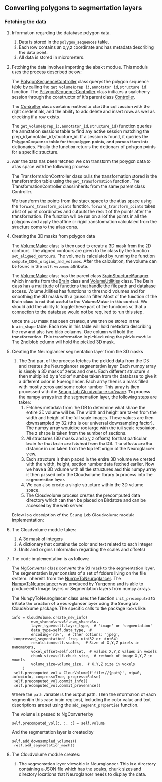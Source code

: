 ## Converting polygons to segmentation layers
### Fetching the data
1. Information regarding the database polygon data.
    1. Data is stored in the `polygon_sequences` table.
    1. Each row contains an x,y,z coordinate and has metadata describing the data point.
    1. All data is stored in micrometers.
1. Fetching the data involves importing the abakit module. This module uses the process described below:

    The [PolygonSequenceController](https://github.com/ActiveBrainAtlas2/abakit/blob/dev/src/abakit/lib/Controllers/PolygonSequenceController.py) class querys the polygon sequence table by calling the `get_volume(prep_id,annotator_id,structure_id)` function.  The [PolygonSequenceController](https://github.com/ActiveBrainAtlas2/abakit/blob/dev/src/abakit/lib/Controllers/PolygonSequenceController.py) class initiates a sqalchemy session through the constructor of it's parent class [Controller](https://github.com/ActiveBrainAtlas2/abakit/blob/dev/src/abakit/lib/Controllers/Controller.py).

    The [Controller](https://github.com/ActiveBrainAtlas2/abakit/blob/dev/src/abakit/lib/Controllers/Controller.py) class contains method to start the sql session with the right credentials, and the ability to add delete and insert rows as well as checking if a row exists.

    The `get_volume(prep_id,annotator_id,structure_id)` function queries the annotation sessions table to find any active session matching the prep_id,annotator_id,structure_id.  If a session is found, it queries the PolygonSequence table for the polygon points, and parses them into dictionaries.  Finally the function returns the dictionary of polygon points for a specific structure.

1. Ater the data has been fetched, we can transform the polygon data to atlas space with the following process:
   
    The [TransformationController](https://github.com/ActiveBrainAtlas2/abakit/blob/master/src/abakit/lib/Controllers/TransformationController.py) class pulls the transformation stored in the transforamtion table using the `get_transformation` function.  The TransformationController class inherits from the same parent class Controller.
    
    We transform the points from the stack space to the atlas space using the `forward_transform_points` function. `forward_transform_points` takes a list of point coordinates and outputs the result of the points after the transformation. The function will be run on all of the points in all the polygons and apply the affine or rigid transformation calculated from the structure coms to the atlas coms.

1. Creating the 3D masks from polygon data
 
     The [VolumeMaker](https://github.com/ActiveBrainAtlas2/abakit/blob/master/src/abakit/atlas/VolumeMaker.py) class is then used to create a 3D mask from the 2D contours.  The aligned contours are given to the class by the function `set_aligned_contours`.  The volume is calculated by running the function `compute_COMs_origins_and_volumes`.  After the calculation, the volume can be found in the `self.volumes` attribute.

     The [VolumeMaker](https://github.com/ActiveBrainAtlas2/abakit/blob/master/src/abakit/atlas/VolumeMaker.py) class has the parent class [BrainStructureManager](https://github.com/ActiveBrainAtlas2/abakit/blob/master/src/abakit/atlas/BrainStructureManager.py) which inherits from the [Brain](https://github.com/ActiveBrainAtlas2/abakit/blob/master/src/abakit/lib/Brain.py) class and [VolumeUtilities](https://github.com/ActiveBrainAtlas2/abakit/blob/master/src/abakit/atlas/VolumeUtilities.py) class.  The Brain class has a multitude of functions that handle the file path and database access. VolumeUtilities has functions to threshold volumes and for smoothing the 3D mask with a gaussian filter.  Most of the function of the Brain class is not that useful to the VolumeMaker in this context.  We should add the ability to toggle these part of the functions so that a connection to the database would not be required to run this step.

     Once the 3D mask has been created, it will then be stored in the `brain_shape` table. Each row in this table will hold metadata describing the row and also two blob columns. One column will hold the transformation. This transformation is pickled using the pickle module. The 2nd blob column will hold the pickled 3D mask. 

1. Creating the Neuroglancer segmentation layer from the 3D masks
    1. The 2nd part of the process fetches the pickled data from the DB and creates the Neuroglancer segmentation layer. Each numpy array is simply a 3D mask of zeros and ones. Each different structure is then multiplied by a 'color' number taken from the database to give it a different color in Nueroglancer. Each array then is a mask filled with mostly zeros and some color number. This array is then processed with the [Seung Lab Cloudvolume software](https://github.com/seung-lab/igneous). To process the numpy arrays into the segmentation layer, the following steps are taken:
        1. Fetches metadata from the DB to determine what shape the entire 3D volume will be. The width and height are taken from the width and height of the full scale images. These values are then downsampled by 32 (this is our universal downsampling factor). The numpy array would be too large with the full scale resolution. The z shape is taken from the number of sections.
        1. All structures (3D masks and x,y,z offsets) for that particular brain for that brain are fetched from the DB. The offsets are the distance in um taken from the top left origin of the Neuroglancer view.
        1. Each structure is then placed in the entire 3D volume we created with the width, height, section number data fetched earlier. Now we have a 3D volume with all the structures and this numpy array is then passed onto the Cloudvolume library to process into the segmentation layer.
        1. We can also create a single structure within the 3D volume space.
        1. The Cloudvolume process creates the precomputed data directory which can then be placed on Birdstore and can be accessed by the web server.
        
    Below is a description of the Seung Lab Cloudvolume module implementation:
    
1. The Cloudvolume module takes:
    1. A 3d mask of integers 
    1. A dictionary that contains the color and text related to each integer
    1. Units and origins (information regarding the scales and offsets)
1. The code implementation is as follows:

   The [NgConverter](https://github.com/ActiveBrainAtlas2/abakit/blob/master/src/abakit/atlas/NgSegmentMaker.py) class converts the 3d mask to the segmentation layer.  The segmentation layer consists of a set of folders living on the file system. inhereits from the [NumpyToNeuroglancer](https://github.com/ActiveBrainAtlas2/abakit/blob/master/src/abakit/lib/utilities_cvat_neuroglancer.py).  The [NumpyToNeuroglancer](https://github.com/ActiveBrainAtlas2/abakit/blob/master/src/abakit/lib/utilities_cvat_neuroglancer.py) was produced by Yungcong and is able to produce eith Image layers or Segmentation layers from numpy arrays.

   The NumpyToNeuroglancer class uses the function `init_precomputed` to initiate the creation of a neuroglancer layer using the Seung lab CloudVolume package.  The specific calls to the package looks like:
   ```
   info = CloudVolume.create_new_info(
            num_channels=self.num_channels,
            layer_type=self.layer_type,  # 'image' or 'segmentation'
            data_type=self.data_type,  #
            encoding='raw',  # other options: 'jpeg', 'compressed_segmentation' (req. uint32 or uint64)
            resolution=self.scales,  # Size of X,Y,Z pixels in nanometers,
            voxel_offset=self.offset,  # values X,Y,Z values in voxels
            chunk_size=self.chunk_size,  # rechunk of image X,Y,Z in voxels
            volume_size=volume_size,  # X,Y,Z size in voxels
        )
    self.precomputed_vol = CloudVolume(f'file://{path}', mip=0, info=info, compress=True, progress=False)
    self.precomputed_vol.commit_info()
    self.precomputed_vol.commit_provenance()
   ```
   Where the `path` variable is the output path.  Then the information of each segment(in this case brain regions), including the color value and text descriptions are set using the `add_segment_properties` function.

   The volume is passed to NgConverter by 

   ```self.precomputed_vol[:, :, :] = self.volume```

   And the segmentation layer is created by 
   ```
   self.add_downsampled_volumes()
    self.add_segmentation_mesh()
   ```

1. The Cloudvolume module creates:
    
    1. The segmentation layer viewable in Neuroglancer. This is a directory containing a JSON file which has the scales, chunk sizes and directory locations that Neuroglancer needs to display the data.


